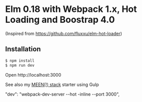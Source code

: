 # Elm 0.18 with Webpack 1.x, Hot Loading and Boostrap 4.0

(Inspired from https://github.com/fluxxu/elm-hot-loader)

## Installation

```sh
$ npm install
$ npm run dev
```

Open http://localhost:3000

See also my [MEEN(!) stack](https://github.com/simonh1000/elm-fullstack-starter) starter using Gulp



"dev": "webpack-dev-server --hot -inline --port 3000",
